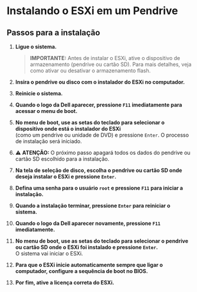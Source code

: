 # Instalando o ESXi em um Pendrive

## Passos para a instalação  

1. **Ligue o sistema.**  
   > **IMPORTANTE:** Antes de instalar o ESXi, ative o dispositivo de armazenamento (pendrive ou cartão SD). Para mais detalhes, veja como ativar ou desativar o armazenamento flash.  

2. **Insira o pendrive ou disco com o instalador do ESXi no computador.**  

3. **Reinicie o sistema.**  

4. **Quando o logo da Dell aparecer, pressione `F11` imediatamente para acessar o menu de boot.**  

5. **No menu de boot, use as setas do teclado para selecionar o dispositivo onde está o instalador do ESXi**  
   (como um pendrive ou unidade de DVD) e pressione `Enter`. O processo de instalação será iniciado.  

6. ⚠ **ATENÇÃO:** O próximo passo apagará todos os dados do pendrive ou cartão SD escolhido para a instalação.  

7. **Na tela de seleção de disco, escolha o pendrive ou cartão SD onde deseja instalar o ESXi e pressione `Enter`.**  

8. **Defina uma senha para o usuário `root` e pressione `F11` para iniciar a instalação.**  

9. **Quando a instalação terminar, pressione `Enter` para reiniciar o sistema.**  

10. **Quando o logo da Dell aparecer novamente, pressione `F11` imediatamente.**  

11. **No menu de boot, use as setas do teclado para selecionar o pendrive ou cartão SD onde o ESXi foi instalado e pressione `Enter`.**  
    O sistema vai iniciar o ESXi.  

12. **Para que o ESXi inicie automaticamente sempre que ligar o computador, configure a sequência de boot no BIOS.**  

13. **Por fim, ative a licença correta do ESXi.**
